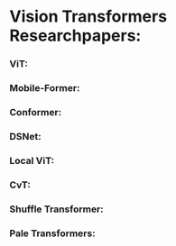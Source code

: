 # Vision Transformers Researchpapers:

### ViT:
### Mobile-Former:
### Conformer:
### DSNet:
### Local ViT:
### CvT:
### Shuffle Transformer:
### Pale Transformers:
